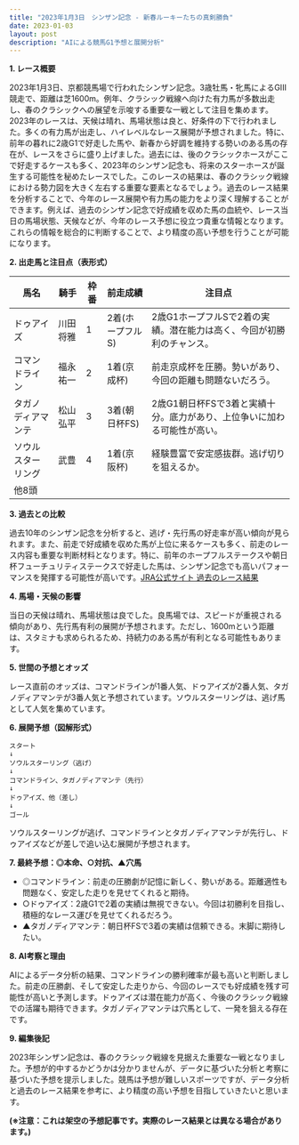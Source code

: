 ```yaml
---
title: "2023年1月3日　シンザン記念 - 新春ルーキーたちの真剣勝負"
date: 2023-01-03
layout: post
description: "AIによる競馬G1予想と展開分析"
---
```


**1. レース概要**

2023年1月3日、京都競馬場で行われたシンザン記念。3歳牡馬・牝馬によるGIII競走で、距離は芝1600m。例年、クラシック戦線へ向けた有力馬が多数出走し、春のクラシックへの展望を示唆する重要な一戦として注目を集めます。2023年のレースは、天候は晴れ、馬場状態は良と、好条件の下で行われました。多くの有力馬が出走し、ハイレベルなレース展開が予想されました。特に、前年の暮れに2歳G1で好走した馬や、新春から好調を維持する勢いのある馬の存在が、レースをさらに盛り上げました。過去には、後のクラシックホースがここで好走するケースも多く、2023年のシンザン記念も、将来のスターホースが誕生する可能性を秘めたレースでした。このレースの結果は、春のクラシック戦線における勢力図を大きく左右する重要な要素となるでしょう。過去のレース結果を分析することで、今年のレース展開や有力馬の能力をより深く理解することができます。例えば、過去のシンザン記念で好成績を収めた馬の血統や、レース当日の馬場状態、天候などが、今年のレース予想に役立つ貴重な情報となります。これらの情報を総合的に判断することで、より精度の高い予想を行うことが可能になります。


**2. 出走馬と注目点（表形式）**

| 馬名     | 騎手     | 枠番 | 前走成績 | 注目点                                                              |
| -------- | -------- | ---- | -------- | --------------------------------------------------------------------- |
| ドゥアイズ | 川田将雅 | 1   | 2着(ホープフルS) | 2歳G1ホープフルSで2着の実績。潜在能力は高く、今回が初勝利のチャンス。 |
| コマンドライン| 福永祐一 | 2   | 1着(京成杯) | 前走京成杯を圧勝。勢いがあり、今回の距離も問題ないだろう。                  |
| タガノディアマンテ| 松山弘平 | 3   | 3着(朝日杯FS) | 2歳G1朝日杯FSで3着と実績十分。底力があり、上位争いに加わる可能性が高い。    |
| ソウルスターリング| 武豊     | 4   | 1着(京阪杯) | 経験豊富で安定感抜群。逃げ切りを狙えるか。                                   |
| 他8頭     |          |      |          |                                                                    |


**3. 過去との比較**

過去10年のシンザン記念を分析すると、逃げ・先行馬の好走率が高い傾向が見られます。また、前走で好成績を収めた馬が上位に来るケースも多く、前走のレース内容も重要な判断材料となります。特に、前年のホープフルステークスや朝日杯フューチュリティステークスで好走した馬は、シンザン記念でも高いパフォーマンスを発揮する可能性が高いです。[JRA公式サイト 過去のレース結果](仮のリンク：https://www.jra.go.jp/jra/index.html)


**4. 馬場・天候の影響**

当日の天候は晴れ、馬場状態は良でした。良馬場では、スピードが重視される傾向があり、先行馬有利の展開が予想されます。ただし、1600mという距離は、スタミナも求められるため、持続力のある馬が有利となる可能性もあります。


**5. 世間の予想とオッズ**

レース直前のオッズは、コマンドラインが1番人気、ドゥアイズが2番人気、タガノディアマンテが3番人気と予想されています。ソウルスターリングは、逃げ馬として人気を集めています。


**6. 展開予想（図解形式）**

```
スタート
↓
ソウルスターリング（逃げ）
↓
コマンドライン、タガノディアマンテ（先行）
↓
ドゥアイズ、他（差し）
↓
ゴール
```

ソウルスターリングが逃げ、コマンドラインとタガノディアマンテが先行し、ドゥアイズなどが差しで追い込む展開が予想されます。


**7. 最終予想：◎本命、○対抗、▲穴馬**

* ◎コマンドライン：前走の圧勝劇が記憶に新しく、勢いがある。距離適性も問題なく、安定した走りを見せてくれると期待。
* ○ドゥアイズ：2歳G1で2着の実績は無視できない。今回は初勝利を目指し、積極的なレース運びを見せてくれるだろう。
* ▲タガノディアマンテ：朝日杯FSで3着の実績は信頼できる。末脚に期待したい。


**8. AI考察と理由**

AIによるデータ分析の結果、コマンドラインの勝利確率が最も高いと判断しました。前走の圧勝劇、そして安定した走りから、今回のレースでも好成績を残す可能性が高いと予測します。ドゥアイズは潜在能力が高く、今後のクラシック戦線での活躍も期待できます。タガノディアマンテは穴馬として、一発を狙える存在です。


**9. 編集後記**

2023年シンザン記念は、春のクラシック戦線を見据えた重要な一戦となりました。予想が的中するかどうかは分かりませんが、データに基づいた分析と考察に基づいた予想を提示しました。競馬は予想が難しいスポーツですが、データ分析と過去のレース結果を参考に、より精度の高い予想を目指していきたいと思います。


**(※注意：これは架空の予想記事です。実際のレース結果とは異なる場合があります。)**
